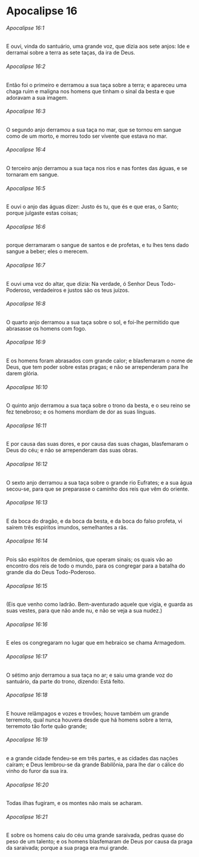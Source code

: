 # Apocalipse 16

###### Apocalipse 16:1

E ouvi, vinda do santuário, uma grande voz, que dizia aos sete anjos: Ide e derramai sobre a terra as sete taças, da ira de Deus.

###### Apocalipse 16:2

Então foi o primeiro e derramou a sua taça sobre a terra; e apareceu uma chaga ruim e maligna nos homens que tinham o sinal da besta e que adoravam a sua imagem.

###### Apocalipse 16:3

O segundo anjo derramou a sua taça no mar, que se tornou em sangue como de um morto, e morreu todo ser vivente que estava no mar.

###### Apocalipse 16:4

O terceiro anjo derramou a sua taça nos rios e nas fontes das águas, e se tornaram em sangue.

###### Apocalipse 16:5

E ouvi o anjo das águas dizer: Justo és tu, que és e que eras, o Santo; porque julgaste estas coisas;

###### Apocalipse 16:6

porque derramaram o sangue de santos e de profetas, e tu lhes tens dado sangue a beber; eles o merecem.

###### Apocalipse 16:7

E ouvi uma voz do altar, que dizia: Na verdade, ó Senhor Deus Todo-Poderoso, verdadeiros e justos são os teus juízos.

###### Apocalipse 16:8

O quarto anjo derramou a sua taça sobre o sol, e foi-lhe permitido que abrasasse os homens com fogo.

###### Apocalipse 16:9

E os homens foram abrasados com grande calor; e blasfemaram o nome de Deus, que tem poder sobre estas pragas; e não se arrependeram para lhe darem glória.

###### Apocalipse 16:10

O quinto anjo derramou a sua taça sobre o trono da besta, e o seu reino se fez tenebroso; e os homens mordiam de dor as suas línguas.

###### Apocalipse 16:11

E por causa das suas dores, e por causa das suas chagas, blasfemaram o Deus do céu; e não se arrependeram das suas obras.

###### Apocalipse 16:12

O sexto anjo derramou a sua taça sobre o grande rio Eufrates; e a sua água secou-se, para que se preparasse o caminho dos reis que vêm do oriente.

###### Apocalipse 16:13

E da boca do dragão, e da boca da besta, e da boca do falso profeta, vi saírem três espíritos imundos, semelhantes a rãs.

###### Apocalipse 16:14

Pois são espíritos de demônios, que operam sinais; os quais vão ao encontro dos reis de todo o mundo, para os congregar para a batalha do grande dia do Deus Todo-Poderoso.

###### Apocalipse 16:15

(Eis que venho como ladrão. Bem-aventurado aquele que vigia, e guarda as suas vestes, para que não ande nu, e não se veja a sua nudez.)

###### Apocalipse 16:16

E eles os congregaram no lugar que em hebraico se chama Armagedom.

###### Apocalipse 16:17

O sétimo anjo derramou a sua taça no ar; e saiu uma grande voz do santuário, da parte do trono, dizendo: Está feito.

###### Apocalipse 16:18

E houve relâmpagos e vozes e trovões; houve também um grande terremoto, qual nunca houvera desde que há homens sobre a terra, terremoto tão forte quão grande;

###### Apocalipse 16:19

e a grande cidade fendeu-se em três partes, e as cidades das nações caíram; e Deus lembrou-se da grande Babilônia, para lhe dar o cálice do vinho do furor da sua ira.

###### Apocalipse 16:20

Todas ilhas fugiram, e os montes não mais se acharam.

###### Apocalipse 16:21

E sobre os homens caiu do céu uma grande saraivada, pedras quase do peso de um talento; e os homens blasfemaram de Deus por causa da praga da saraivada; porque a sua praga era mui grande.


